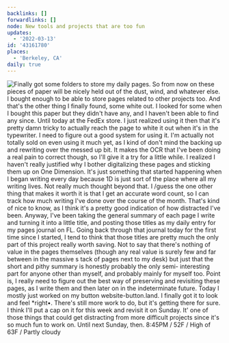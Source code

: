 ```yaml
---
backlinks: []
forwardlinks: []
node: New tools and projects that are too fun
updates:
  - '2022-03-13'
id: '43161780'
places:
  - 'Berkeley, CA'
daily: true
---
```

![Finally got some folders to store my daily pages. So from now on these pieces of paper will be nicely held out of the dust, wind, and whatever else. I bought enough to be able to store pages related to other projects too. And that's the other thing I finally found, some white out. I looked for some when I bought this paper but they didn't have any, and I haven't been able to find any since. Until today at the FedEx store. I just realized using it then that it's pretty damn tricky to actually reach the page to white it out when it's in the typewriter. I need to figure out a good system for using it. I'm actually not totally sold on even using it much yet, as I kind of don't mind the backing up and rewriting over the messed up bit. It makes the OCR that I've been doing a real pain to correct though, so I'll give it a try for a little while. I realized I haven't really justified why I bother digitalizing these pages and sticking them up on One Dimension. It's just something that started happening when I began writing every day because 1D is just sort of the place where all my writing lives. Not really much thought beyond that. I /guess the one other thing that makes it worth it is that I get an accurate word count, so I can track how much writing I've done over the course of the month. That's kind of nice to know, as I think it's a pretty good indication of how distracted I've been. Anyway, I've been taking the general summary of each page I write and turning it into a little title, and posting those titles as my daily entry for my pages journal on FL. Going back through that journal today for the first time since I started, I tend to think that those titles are pretty much the only part of this project really worth saving. Not to say that there's nothing of value in the pages themselves (though any real value is surely few and far between in the massive s tack of pages next to my desk) but just that the short and pithy summary is honestly probably the only semi- interesting part for anyone other than myself, and probably mainly for myself too. Point is, I really need to figure out the best way of preserving and revisiting these pages, as I write them and then later on in the indeterminate future. Today I mostly just worked on my button website-button.land. I finally got it to look and feel *right•. There's still more work to do, but it's getting there for sure. I think I'll put a cap on it for this week and revisit it on Sunday. It' one of those things that could get distracting from more difficult projects since it's so much fun to work on. Until next Sunday, then. 8:45PM / 52F / High of 63F / Partly cloudy](images/43161780/KpFUXeWZRp-daily.webp "")
